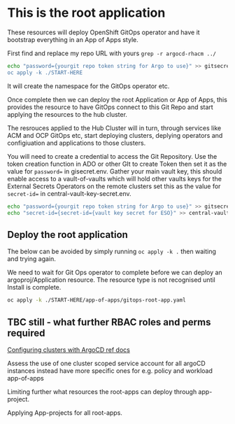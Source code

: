 # This is the root application

These resources will deploy OpenShift GitOps operator and have it bootstrap everything in an App of Apps style.

First find and replace my repo URL with yours `grep -r argocd-rhacm ../`

```bash
echo "password={yourgit repo token string for Argo to use}" >> gitsecret.env"
oc apply -k ./START-HERE
```

It will create the namespace for the GitOps operator etc.

Once complete then we can deploy the root Application or App of Apps, this provides the resource to have GitOps connect to this Git Repo and start applying the resources to the hub cluster.

The resrouces applied to the Hub Cluster will in turn, through services like ACM and OCP GitOps etc, start deploying clusters, deplying operators and configiuation and applications to those clusters.

You will need to create a credential to access the Git Repository.  Use the token creation function in ADO or other GIt to create Token then set it as the value for `password=` in gisecret.env.
Gather your main vault key, this should enable access to a vault-of-vaults which will hold other vaults keys for the External Secrets Operators on the remote clusters set this as the value for `secret-id=` in central-vault-key-secret.env.

```bash
echo "password={yourgit repo token string for Argo to use}" >> gitsecret.env
echo "secret-id={secret-id={vault key secret for ESO}" >> central-vault-key-secret.env

```

## Deploy the root application

The below can be avoided by simply running `oc apply -k .` then waiting and trying again.

We need to wait for Git Ops operator to complete before we can deploy an argoproj/Application resource.  The resource type is not recognised until Install is complete.

```bash
oc apply -k ./START-HERE/app-of-apps/gitops-root-app.yaml
```

## TBC still - what further RBAC roles and perms required

[Configuring clusters with ArgoCD ref docs](https://docs.openshift.com/container-platform/4.11/cicd/gitops/configuring-an-openshift-cluster-by-deploying-an-application-with-cluster-configurations.html)

Assess the use of one cluster scoped service account for all argoCD instances instead have more specific ones for e.g. policy and workload app-of-apps

Limiting further what resources the root-apps can deploy through app-project.

Applying App-projects for all root-apps.
